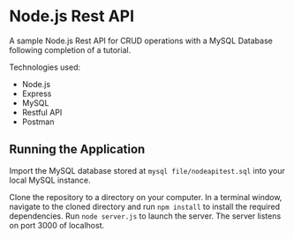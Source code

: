 # Node.js Rest API
A sample Node.js Rest API for CRUD operations with a MySQL Database following completion of a tutorial.

Technologies used:
* Node.js
* Express
* MySQL
* Restful API
* Postman

## Running the Application
Import the MySQL database stored at `mysql file/nodeapitest.sql` into your local MySQL instance.

Clone the repository to a directory on your computer. In a terminal window, navigate to the cloned directory and run `npm install` to install the required dependencies. Run `node server.js` to launch the server. The server listens on port 3000 of localhost.
